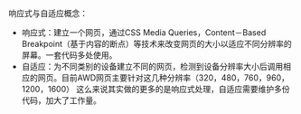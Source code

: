 响应式与自适应概念：
- 响应式：建立一个网页，通过CSS Media Queries，Content－Based Breakpoint（基于内容的断点）等技术来改变网页的大小以适应不同分辨率的屏幕。一套代码多处使用。
- 自适应：为不同类别的设备建立不同的网页，检测到设备分辨率大小后调用相应的网页。目前AWD网页主要针对这几种分辨率（320，480，760，960，1200，1600）
这么来说其实做的更多的是响应式处理，自适应需要维护多份代码，加大了工作量。